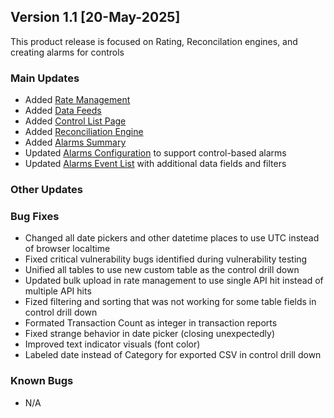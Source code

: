 ## Version 1.1 [20-May-2025]
This product release is focused on Rating, Reconcilation engines, and creating alarms for controls

### Main Updates
- Added [Rate Management](../tutorials/RateManagement.md)
- Added [Data Feeds ](../tutorials/DataFeeds.md)
- Added [Control List Page](../tutorials/ControlList.md)
- Added [Reconciliation Engine](../tutorials/ReconciliationEngine.md)
- Added [Alarms Summary](../tutorials/alarmsummary.md)
- Updated [Alarms Configuration](../tutorials/Alarmsconfig.md) to support control-based alarms
- Updated [Alarms Event List](../tutorials/Eventlist.md) with additional data fields and filters 

### Other Updates


### Bug Fixes
- Changed all date pickers and other datetime places to use UTC instead of browser localtime
- Fixed critical vulnerability bugs identified during vulnerability testing
- Unified all tables to use new custom table as the control drill down
- Updated bulk upload in rate management to use single API hit instead of multiple API hits
- Fized filtering and sorting that was not working for some table fields in control drill down
- Formated Transaction Count as integer in transaction reports
- Fixed strange behavior in date picker (closing unexpectedly)
- Improved text indicator visuals (font color)
- Labeled date instead of Category for exported CSV in control drill down


### Known Bugs
- N/A
